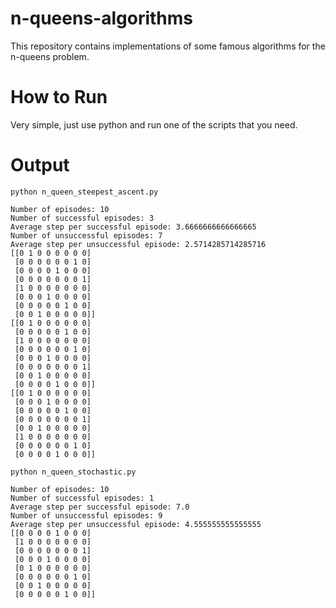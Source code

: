 # n-queens-algorithms
This repository contains implementations of some famous algorithms for the n-queens problem.

# How to Run
Very simple, just use python and run one of the scripts that you need.

# Output
```
python n_queen_steepest_ascent.py
```
```
Number of episodes: 10
Number of successful episodes: 3
Average step per successful episode: 3.6666666666666665
Number of unsuccessful episodes: 7
Average step per unsuccessful episode: 2.5714285714285716
[[0 1 0 0 0 0 0 0]
 [0 0 0 0 0 0 1 0]
 [0 0 0 0 1 0 0 0]
 [0 0 0 0 0 0 0 1]
 [1 0 0 0 0 0 0 0]
 [0 0 0 1 0 0 0 0]
 [0 0 0 0 0 1 0 0]
 [0 0 1 0 0 0 0 0]]
[[0 1 0 0 0 0 0 0]
 [0 0 0 0 0 1 0 0]
 [1 0 0 0 0 0 0 0]
 [0 0 0 0 0 0 1 0]
 [0 0 0 1 0 0 0 0]
 [0 0 0 0 0 0 0 1]
 [0 0 1 0 0 0 0 0]
 [0 0 0 0 1 0 0 0]]
[[0 1 0 0 0 0 0 0]
 [0 0 0 1 0 0 0 0]
 [0 0 0 0 0 1 0 0]
 [0 0 0 0 0 0 0 1]
 [0 0 1 0 0 0 0 0]
 [1 0 0 0 0 0 0 0]
 [0 0 0 0 0 0 1 0]
 [0 0 0 0 1 0 0 0]]
```
```
python n_queen_stochastic.py
```
```
Number of episodes: 10
Number of successful episodes: 1
Average step per successful episode: 7.0
Number of unsuccessful episodes: 9
Average step per unsuccessful episode: 4.555555555555555
[[0 0 0 0 1 0 0 0]
 [1 0 0 0 0 0 0 0]
 [0 0 0 0 0 0 0 1]
 [0 0 0 1 0 0 0 0]
 [0 1 0 0 0 0 0 0]
 [0 0 0 0 0 0 1 0]
 [0 0 1 0 0 0 0 0]
 [0 0 0 0 0 1 0 0]]
```
